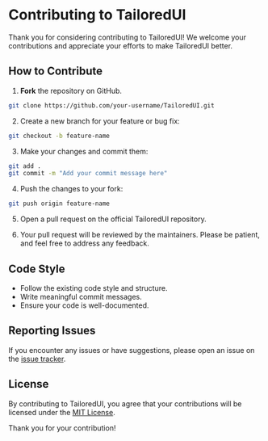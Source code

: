 # Contributing to TailoredUI

Thank you for considering contributing to TailoredUI! We welcome your contributions and appreciate your efforts to make TailoredUI better.

## How to Contribute

1. **Fork** the repository on GitHub.

```bash
git clone https://github.com/your-username/TailoredUI.git
```

2. Create a new branch for your feature or bug fix:

```bash
git checkout -b feature-name
```

3. Make your changes and commit them:

```bash
git add .
git commit -m "Add your commit message here"
```

4. Push the changes to your fork:

```bash
git push origin feature-name
```

5. Open a pull request on the official TailoredUI repository.

6. Your pull request will be reviewed by the maintainers. Please be patient, and feel free to address any feedback.

## Code Style

- Follow the existing code style and structure.
- Write meaningful commit messages.
- Ensure your code is well-documented.

## Reporting Issues

If you encounter any issues or have suggestions, please open an issue on the [issue tracker](https://github.com/TailoredUI/TailoredUI/issues).

## License

By contributing to TailoredUI, you agree that your contributions will be licensed under the [MIT License](LICENSE).

Thank you for your contribution!

